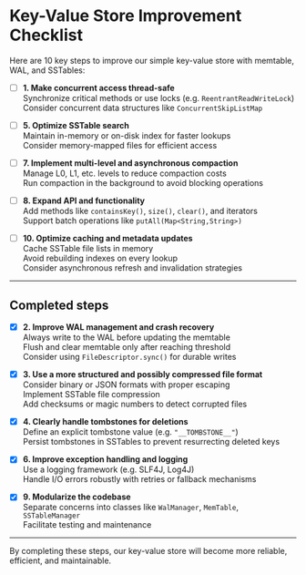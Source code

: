 # Key-Value Store Improvement Checklist

Here are 10 key steps to improve our simple key-value store with memtable, WAL, and SSTables:

- [ ] **1. Make concurrent access thread-safe**  
  Synchronize critical methods or use locks (e.g. `ReentrantReadWriteLock`)  
  Consider concurrent data structures like `ConcurrentSkipListMap`

- [ ] **5. Optimize SSTable search**  
  Maintain in-memory or on-disk index for faster lookups  
  Consider memory-mapped files for efficient access

- [ ] **7. Implement multi-level and asynchronous compaction**  
  Manage L0, L1, etc. levels to reduce compaction costs  
  Run compaction in the background to avoid blocking operations

- [ ] **8. Expand API and functionality**  
  Add methods like `containsKey()`, `size()`, `clear()`, and iterators  
  Support batch operations like `putAll(Map<String,String>)`

- [ ] **10. Optimize caching and metadata updates**  
  Cache SSTable file lists in memory  
  Avoid rebuilding indexes on every lookup  
  Consider asynchronous refresh and invalidation strategies

---

## Completed steps

- [X] **2. Improve WAL management and crash recovery**  
  Always write to the WAL before updating the memtable  
  Flush and clear memtable only after reaching threshold  
  Consider using `FileDescriptor.sync()` for durable writes

- [X] **3. Use a more structured and possibly compressed file format**  
  Consider binary or JSON formats with proper escaping  
  Implement SSTable file compression  
  Add checksums or magic numbers to detect corrupted files

- [X] **4. Clearly handle tombstones for deletions**  
  Define an explicit tombstone value (e.g. `"__TOMBSTONE__"`)  
  Persist tombstones in SSTables to prevent resurrecting deleted keys

- [X] **6. Improve exception handling and logging**  
  Use a logging framework (e.g. SLF4J, Log4J)  
  Handle I/O errors robustly with retries or fallback mechanisms

- [X] **9. Modularize the codebase**  
  Separate concerns into classes like `WalManager`, `MemTable`, `SSTableManager`  
  Facilitate testing and maintenance

---

By completing these steps, our key-value store will become more reliable, efficient, and maintainable.
